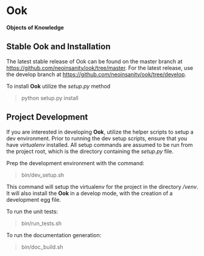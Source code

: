 Ook
====

**Objects of Knowledge**

Stable Ook and Installation
----------------------------

The latest stable release of Ook can be found on the master branch at
https://github.com/neoinsanity/ook/tree/master. For the latest release, use the develop branch at
https://github.com/neoinsanity/ook/tree/develop.

To install **Ook** utilize the *setup.py* method

  > python setup.py install

Project Development
--------------------

If you are interested in developing **Ook**, utilize the helper scripts to setup a dev
environment. Prior to running the dev setup scripts, ensure that you have *virtualenv* installed.
 All setup commands are assumed to be run from the project root,
 which is the directory containing the *setup.py* file.

Prep the development environment with the command:

  > bin/dev_setup.sh

This command will setup the virtualenv for the project in the directory */venv*. It will also
install the **Ook** in a develop mode, with the creation of a development egg file.

To run the unit tests:

  > bin/run_tests.sh

To run the documentation generation:

  > bin/doc_build.sh

